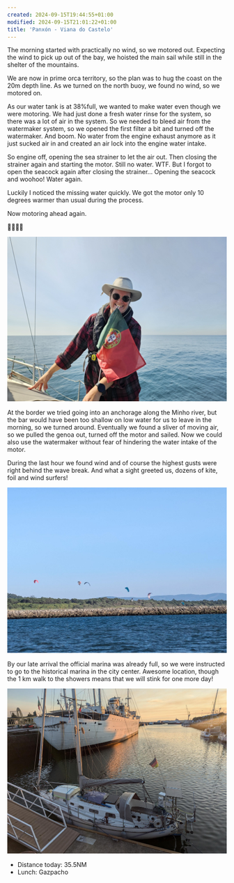 ```yaml
---
created: 2024-09-15T19:44:55+01:00
modified: 2024-09-15T21:01:22+01:00
title: 'Panxón - Viana do Castelo'
---
```


The morning started with practically no wind, so we motored out. Expecting the wind to pick up out of the bay, we hoisted the main sail while still in the shelter of the mountains. 

We are now in prime orca territory, so the plan was to hug the coast on the 20m depth line. As we turned on the north buoy, we found no wind, so we motored on.

As our water tank is at 38%full, we wanted to make water even though we were motoring. We had just done a fresh water rinse for the system, so there was a lot of air in the system. So we needed to bleed air from the watermaker system, so we opened the first filter a bit and turned off the watermaker. And boom. No water from the engine exhaust anymore as it just sucked air in and created an air lock into the engine water intake. 

So engine off, opening the sea strainer to let the air out. Then closing the strainer again and starting the motor. Still no water. WTF. But I forgot to open the seacock again after closing the strainer... Opening the seacock and woohoo! Water again.

Luckily I noticed the missing water quickly. We got the motor only 10 degrees warmer than usual during the process. 

Now motoring ahead again. 

🙈🤦‍♀😅

![Image](../2024/2fad98eb7f9557311f5a19769d23ce62.jpg) 

At the border we tried going into an anchorage along the Minho river, but the bar would have been too shallow on low water for us to leave in the morning, so we turned around. Eventually we found a sliver of moving air, so we pulled the genoa out, turned off the motor and sailed. Now we could also use the watermaker without fear of hindering the water intake of the motor. 

During the last hour we found wind and of course the highest gusts were right behind the wave break. And what a sight greeted us, dozens of kite, foil and wind surfers!

![Image](../2024/819f90239d1c02fe8ae6f63e194ebbdf.jpg) 

By our late arrival the official marina was already full, so we were instructed to go to the historical marina in the city center. Awesome location, though the 1 km walk to the showers means that we will stink for one more day!

![Image](../2024/d4baf12b0ab8c357f17cd499b9f42952.jpg)

* Distance today: 35.5NM
* Lunch: Gazpacho
